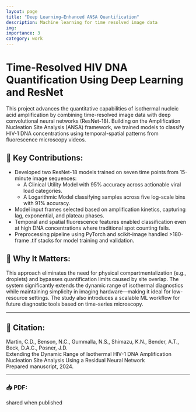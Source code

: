 ```yaml
---
layout: page
title: "Deep Learning–Enhanced ANSA Quantification"
description: Machine learning for time resolved image data
img:
importance: 3
category: work
---
```


# Time-Resolved HIV DNA Quantification Using Deep Learning and ResNet

This project advances the quantitative capabilities of isothermal nucleic acid amplification by combining time-resolved image data with deep convolutional neural networks (ResNet-18). Building on the Amplification Nucleation Site Analysis (ANSA) framework, we trained models to classify HIV-1 DNA concentrations using temporal-spatial patterns from fluorescence microscopy videos.

## 🧪 Key Contributions:
- Developed two ResNet-18 models trained on seven time points from 15-minute image sequences:
  - A Clinical Utility Model with 95% accuracy across actionable viral load categories.
  - A Logarithmic Model classifying samples across five log-scale bins with 91% accuracy.
- Model input frames selected based on amplification kinetics, capturing lag, exponential, and plateau phases.
- Temporal and spatial fluorescence features enabled classification even at high DNA concentrations where traditional spot counting fails.
- Preprocessing pipeline using PyTorch and scikit-image handled >180-frame .tif stacks for model training and validation.

## 🔬 Why It Matters:
This approach eliminates the need for physical compartmentalization (e.g., droplets) and bypasses quantification limits caused by site overlap. The system significantly extends the dynamic range of isothermal diagnostics while maintaining simplicity in imaging hardware—making it ideal for low-resource settings. The study also introduces a scalable ML workflow for future diagnostic tools based on time-series microscopy.

---

## 📄 Citation:

Martin, C.D., Benson, N.C., Gummalla, N.S., Shimazu, K.N., Bender, A.T., Beck, D.A.C., Posner, J.D.  
Extending the Dynamic Range of Isothermal HIV-1 DNA Amplification Nucleation Site Analysis Using a Residual Neural Network  
Prepared manuscript, 2024.

---

### 📥 PDF:

shared when published
